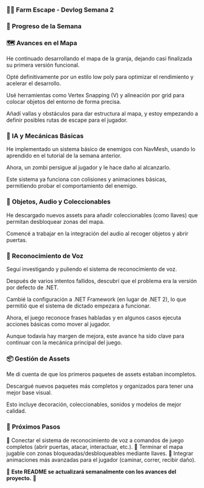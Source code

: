 ### 🧟‍♂️ Farm Escape - Devlog Semana 2
### 🚀 Progreso de la Semana
### 🗺️ Avances en el Mapa
He continuado desarrollando el mapa de la granja, dejando casi finalizada su primera versión funcional.

Opté definitivamente por un estilo low poly para optimizar el rendimiento y acelerar el desarrollo.

Usé herramientas como Vertex Snapping (V) y alineación por grid para colocar objetos del entorno de forma precisa.

Añadí vallas y obstáculos para dar estructura al mapa, y estoy empezando a definir posibles rutas de escape para el jugador.

### 🧠 IA y Mecánicas Básicas
He implementado un sistema básico de enemigos con NavMesh, usando lo aprendido en el tutorial de la semana anterior.

Ahora, un zombi persigue al jugador y le hace daño al alcanzarlo.

Este sistema ya funciona con colisiones y animaciones básicas, permitiendo probar el comportamiento del enemigo.

### 🔑 Objetos, Audio y Coleccionables
He descargado nuevos assets para añadir coleccionables (como llaves) que permitan desbloquear zonas del mapa.

Comencé a trabajar en la integración del audio al recoger objetos y abrir puertas.

### 🎤 Reconocimiento de Voz
Seguí investigando y puliendo el sistema de reconocimiento de voz.

Después de varios intentos fallidos, descubrí que el problema era la versión por defecto de .NET.

Cambié la configuración a .NET Framework (en lugar de .NET 2), lo que permitió que el sistema de dictado empezara a funcionar.

Ahora, el juego reconoce frases habladas y en algunos casos ejecuta acciones básicas como mover al jugador.

Aunque todavía hay margen de mejora, este avance ha sido clave para continuar con la mecánica principal del juego.

### 📦 Gestión de Assets
Me di cuenta de que los primeros paquetes de assets estaban incompletos.

Descargué nuevos paquetes más completos y organizados para tener una mejor base visual.

Esto incluye decoración, coleccionables, sonidos y modelos de mejor calidad.

### 📌 Próximos Pasos
🔹 Conectar el sistema de reconocimiento de voz a comandos de juego completos (abrir puertas, atacar, interactuar, etc.).
🔹 Terminar el mapa jugable con zonas bloqueadas/desbloqueables mediante llaves.
🔹 Integrar animaciones más avanzadas para el jugador (caminar, correr, recibir daño).

📌 **Este README se actualizará semanalmente con los avances del proyecto.** 🚀  
